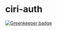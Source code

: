# ciri-auth

[![Greenkeeper badge](https://badges.greenkeeper.io/winfield/ciri-auth.svg)](https://greenkeeper.io/)
